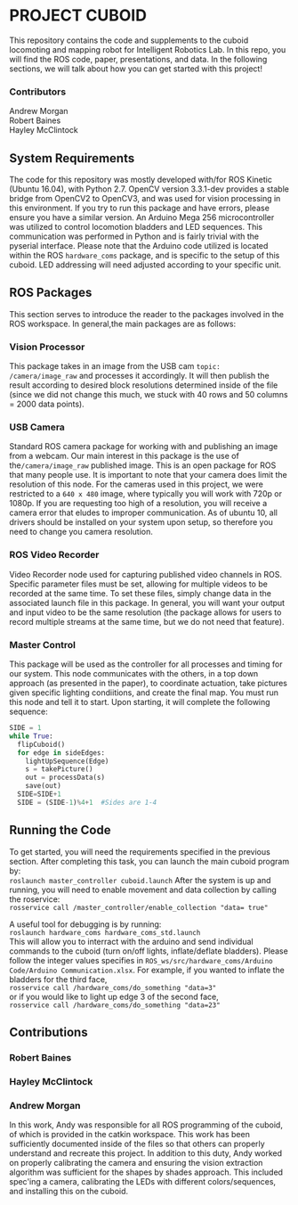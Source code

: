 # PROJECT CUBOID
This repository contains the code and supplements to the cuboid locomoting and mapping robot for Intelligent Robotics Lab. In this repo, you will find the ROS code, paper, presentations, and data. In the following sections, we will talk about how you can get started with this project!

### Contributors
Andrew Morgan  
Robert Baines  
Hayley McClintock  

## System Requirements 
The code for this repository was mostly developed with/for ROS Kinetic (Ubuntu 16.04), with Python 2.7. OpenCV version 3.3.1-dev provides a stable bridge from OpenCV2 to OpenCV3, and was used for vision processing in this environment. If you try to run this package and have errors, please ensure you have a similar version. An Arduino Mega 256 microcontroller was utilized to control locomotion bladders and LED sequences. This communication was performed in Python and is fairly trivial with the pyserial interface. Please note that the Arduino code utilized is located within the ROS `hardware_coms` package, and is specific to the setup of this cuboid. LED addressing will need adjusted according to your specific unit.   

## ROS Packages
This section serves to introduce the reader to the packages involved in the ROS workspace. In general,the main packages are as follows:
### Vision Processor
This package takes in an image from the USB cam `topic: /camera/image_raw` and processes it accordingly. It will then publish the result according to desired block resolutions determined inside of the file (since we did not change this much, we stuck with 40 rows and 50 columns = 2000 data points).  

### USB Camera
Standard ROS camera package for working with and publishing an image from a webcam. Our main interest in this package is the use of  the`/camera/image_raw` published image. This is an open package for ROS that many people use. It is important to note that your camera does limit the resolution of this node. For the cameras used in this project, we were restricted to a `640 x 480` image, where typically you will work with 720p or 1080p. If you are requesting too high of a resolution, you will receive a camera error that eludes to improper communication. As of ubuntu 10, all drivers should be installed on your system upon setup, so therefore you need to change you camera resolution. 

### ROS Video Recorder 
Video Recorder node used for capturing published video channels in ROS. Specific parameter files must be set, allowing for multiple  videos to be recorded at the same time. To set these files, simply change data in the associated launch file in this package. In general, you will want your output and input video to be the same resolution (the package allows for users to record multiple streams at the same time, but we do not need that feature). 

### Master Control
This package will be used as the controller for all processes and timing for our system. This node communicates with the others, in a top down approach (as presented in the paper), to coordinate actuation, take pictures given specific lighting condiitions, and create the final map. You must run this node and tell it to start. Upon starting, it will complete the following sequence:  

```python
SIDE = 1
while True:
  flipCuboid()
  for edge in sideEdges:
    lightUpSequence(Edge)
    s = takePicture()
    out = processData(s)
    save(out)
  SIDE=SIDE+1
  SIDE = (SIDE-1)%4+1  #Sides are 1-4

```
## Running the Code
To get started, you will need the requirements specified in the previous section. After completing this task, you can launch the main cuboid program by:  
``roslaunch master_controller cuboid.launch``
After the system is up and running, you will need to enable movement and data collection by calling the roservice:  
``rosservice call /master_controller/enable_collection "data= true"``  
  
A useful tool for debugging is by running:  
`roslaunch hardware_coms hardware_coms_std.launch`  
This will allow you to interract with the arduino and send individual commands to the cuboid (turn on/off lights, inflate/deflate bladders). Please follow the integer values specifies in `ROS_ws/src/hardware_coms/Arduino Code/Arduino Communication.xlsx`. For example, if you wanted to inflate the bladders for the third face,  
``rosservice call /hardware_coms/do_something "data=3"``  
or if you would like to light up edge 3 of the second face,  
``rosservice call /hardware_coms/do_something "data=23"``  

## Contributions  


### Robert Baines  

### Hayley McClintock  

### Andrew Morgan
In this work, Andy was responsible for all ROS programming of the cuboid, of which is provided in the catkin workspace. This work has been sufficiently documented inside of the files so that others can properly understand and recreate this project. In addition to this duty, Andy worked on properly calibrating the camera and ensuring the vision extraction algorithm was sufficient for the shapes by shades approach. This included spec'ing a camera, calibrating the LEDs with different colors/sequences, and installing this on the cuboid.









